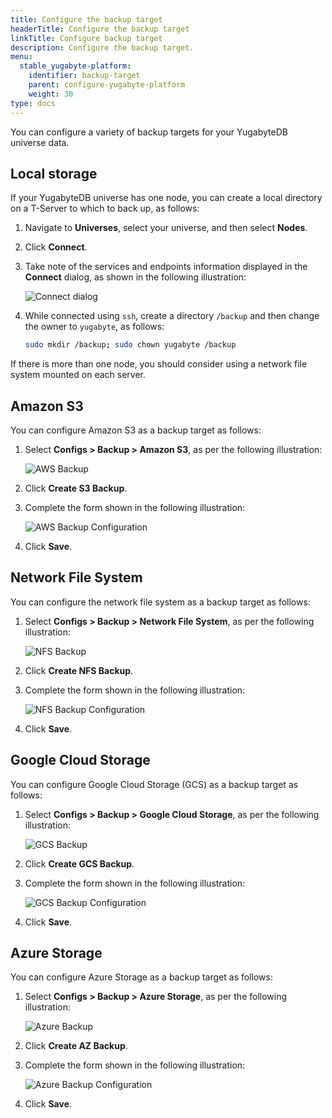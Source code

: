 ```yaml
---
title: Configure the backup target
headerTitle: Configure the backup target
linkTitle: Configure backup target
description: Configure the backup target.
menu:
  stable_yugabyte-platform:
    identifier: backup-target
    parent: configure-yugabyte-platform
    weight: 30
type: docs
---
```


You can configure a variety of backup targets for your YugabyteDB universe data.

## Local storage

If your YugabyteDB universe has one node, you can create a local directory on a T-Server to which to back up, as follows:

1. Navigate to **Universes**, select your universe, and then select **Nodes**.

2. Click **Connect**.

3. Take note of the services and endpoints information displayed in the **Connect** dialog, as shown in the following illustration:

    ![Connect dialog](/images/yp/cloud-provider-local-backup1.png)

4. While connected using `ssh`, create a directory `/backup` and then change the owner to `yugabyte`, as follows:

    ```sh
    sudo mkdir /backup; sudo chown yugabyte /backup
    ```

If there is more than one node, you should consider using a network file system mounted on each server.

## Amazon S3

You can configure Amazon S3 as a backup target as follows:

1. Select **Configs > Backup > Amazon S3**, as per the following illustration:

   ![AWS Backup](/images/yp/cloud-provider-config-backup-aws1.png)

2. Click **Create S3 Backup**.

3. Complete the form shown in the following illustration:

   ![AWS Backup Configuration](/images/yp/cloud-provider-config-backup-aws2.png)

4. Click **Save**.

## Network File System

You can configure the network file system as a backup target as follows:

1. Select **Configs > Backup > Network File System**, as per the following illustration:

   ![NFS Backup](/images/yp/cloud-provider-config-backup-nfs1.png)

2. Click **Create NFS Backup**.

3. Complete the form shown in the following illustration:

   ![NFS Backup Configuration](/images/yp/cloud-provider-config-backup-nfs2.png)

4. Click **Save**.

## Google Cloud Storage

You can configure Google Cloud Storage (GCS) as a backup target as follows:

1. Select **Configs > Backup > Google Cloud Storage**, as per the following illustration:

   ![GCS Backup](/images/yp/cloud-provider-config-backup-gcs1.png)

2. Click **Create GCS Backup**.

3. Complete the form shown in the following illustration:

   ![GCS Backup Configuration](/images/yp/cloud-provider-configuration-backup-gcs-stable.png)

4. Click **Save**.

## Azure Storage

You can configure Azure Storage as a backup target as follows:

1. Select **Configs > Backup > Azure Storage**, as per the following illustration:

   ![Azure Backup](/images/yp/cloud-provider-config-backup-az1.png)

2. Click **Create AZ Backup**.

3. Complete the form shown in the following illustration:

   ![Azure Backup Configuration](/images/yp/cloud-provider-config-backup-az2.png)

4. Click **Save**.
